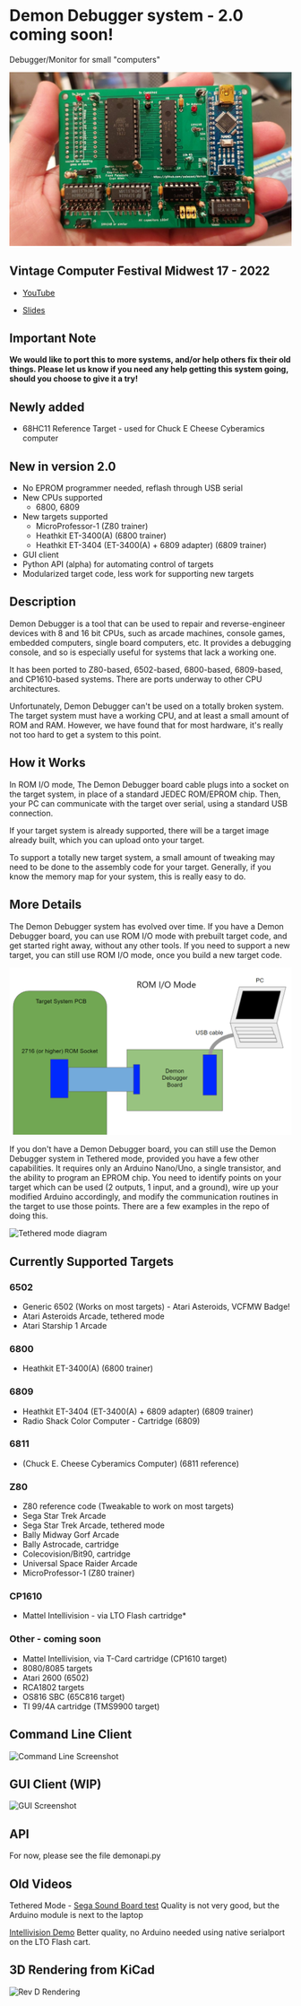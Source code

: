 # Demon Debugger system - 2.0 coming soon!

Debugger/Monitor for small "computers"

![RevD Photo](img/RevD.jpg "RevD Photo")

## Vintage Computer Festival Midwest 17 - 2022

- [YouTube](https://youtu.be/M9XML7viIT8)

- [Slides](doc/DD_Presentation-VCFMW_2022.pdf)

## Important Note

**We would like to port this to more systems, and/or help others fix their old things. Please let us know if you need any help getting this system going, should you choose to give it a try!**

## Newly added

* 68HC11 Reference Target - used for Chuck E Cheese Cyberamics computer

## New in version 2.0

* No EPROM programmer needed, reflash through USB serial
* New CPUs supported
  * 6800, 6809
* New targets supported
  * MicroProfessor-1 (Z80 trainer)
  * Heathkit ET-3400(A) (6800 trainer)
  * Heathkit ET-3404 (ET-3400(A) + 6809 adapter) (6809 trainer)
* GUI client
* Python API (alpha) for automating control of targets
* Modularized target code, less work for supporting new targets

## Description

Demon Debugger is a tool that can be used to repair and reverse-engineer devices with 8 and 16 bit CPUs, such as arcade machines, console games, embedded computers, single board computers, etc.  It provides a debugging console, and so is especially useful for systems that lack a working one.

It has been ported to Z80-based, 6502-based, 6800-based, 6809-based, and CP1610-based systems.  There are ports underway to other CPU architectures.

Unfortunately, Demon Debugger can't be used on a totally broken system.  The target system must have a working CPU, and at least a small amount of ROM and RAM.  However, we have found that for most hardware, it's really not too hard to get a system to this point.

## How it Works

In ROM I/O mode, The Demon Debugger board cable plugs into a socket on the target system, in place of a standard JEDEC ROM/EPROM chip.  Then, your PC can communicate with the target over serial, using a standard USB connection.

If your target system is already supported, there will be a target image already built, which you can upload onto your target.  

To support a totally new target system, a small amount of tweaking may need to be done to the assembly code for your target. Generally, if you know the memory map for your system, this is really easy to do.

## More Details

The Demon Debugger system has evolved over time.  If you have a Demon Debugger board, you can use ROM I/O mode with prebuilt target code, and get started right away, without any other tools.  If you need to support a new target, you can still use ROM I/O mode, once you build a new target code.

![Rom I/O mode diagram](img/RomIOMode.png "Rom I/O mode diagram")

If you don't have a Demon Debugger board, you can still use the Demon Debugger system in Tethered mode, provided you have a few other capabilities.  It requires only an Arduino Nano/Uno, a single transistor, and the ability to program an EPROM chip.  You need to identify points on your target which can be used (2 outputs, 1 input, and a ground), wire up your modified Arduino accordingly, and modify the communication routines in the target to use those points.  There are a few examples in the repo of doing this.

![Tethered mode diagram](img/TetheredMode.png "Tethered mode diagram")

## Currently Supported Targets

### 6502

* Generic 6502 (Works on most targets) - Atari Asteroids, VCFMW Badge!
* Atari Asteroids Arcade, tethered mode
* Atari Starship 1 Arcade

### 6800

* Heathkit ET-3400(A) (6800 trainer)

### 6809

* Heathkit ET-3404 (ET-3400(A) + 6809 adapter) (6809 trainer)
* Radio Shack Color Computer - Cartridge (6809)

### 6811

* (Chuck E. Cheese Cyberamics Computer) (6811 reference)

### Z80

* Z80 reference code (Tweakable to work on most targets)
* Sega Star Trek Arcade
* Sega Star Trek Arcade, tethered mode
* Bally Midway Gorf Arcade 
* Bally Astrocade, cartridge
* Colecovision/Bit90, cartridge
* Universal Space Raider Arcade
* MicroProfessor-1 (Z80 trainer)

### CP1610

* Mattel Intellivision - via LTO Flash cartridge*

### Other - coming soon

* Mattel Intellivision, via T-Card cartridge (CP1610 target)
* 8080/8085 targets
* Atari 2600 (6502)
* RCA1802 targets
* OS816 SBC (65C816 target)
* TI 99/4A cartridge (TMS9900 target)

## Command Line Client

![Command Line Screenshot](img/demon_screen.png "Command Line Screenshot")

## GUI Client (WIP)

![GUI Screenshot](img/DemonDebuggerGUI.png "GUI Screenshot")

## API

For now, please see the file demonapi.py

## Old Videos

Tethered Mode - [Sega Sound Board test](https://www.youtube.com/watch?v=uYlbb8uPjoU) Quality is not very good, but the Arduino module is next to the laptop

[Intellivision Demo](https://www.youtube.com/watch?v=_8YfCMpHLhY) Better quality, no Arduino needed using native serialport on the LTO Flash cart.

## 3D Rendering from KiCad

![Rev D Rendering](img/RevDRender.png "Rev D Rendering")
